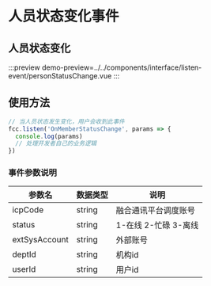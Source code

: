 # 人员状态变化事件

## 人员状态变化

:::preview
demo-preview=../../components/interface/listen-event/personStatusChange.vue
:::

## 使用方法

```typescript
// 当人员状态发生变化，用户会收到此事件
fcc.listen('OnMemberStatusChange', params => {
  console.log(params)
  // 处理开发者自己的业务逻辑
})
```
<!-- **入参说明** -->


### 事件参数说明

| **参数名**  | **数据类型** | **说明**                       |
| ----------- | ------------ | --------------------------------------------- |
| icpCode       | string       | 融合通讯平台调度账号                         | 
| status       | string       | 1-在线 2-忙碌 3-离线                      | 
| extSysAccount      | string       | 外部账号                        | 
| deptId       | string       | 机构id                         | 
| userId       | string       | 用户id                         | 
